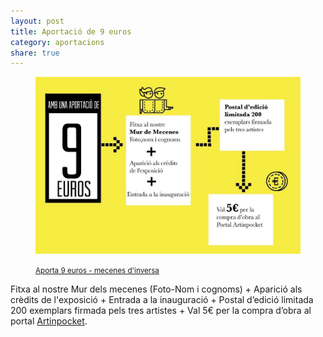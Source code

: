 ```yaml
---
layout: post
title: Aportació de 9 euros
category: aportacions
share: true
---
```


<figure class="text-center">
	<img src="/public/img/02-verkami-inversa-obrim-persianes-artinpocket-9euros.jpg" alt="Aportació de 9 euros - mecenes d'inversa" title="Aportació de 9 euros - mecenes d'inversa">
	<figcaption>
		<p><small><i class="fa fa-credit-card"></i> <a href="http://www.verkami.com/projects/11057-inversa-obrim-persianes" title="Aporta 9 euros - mecenes d'inversa">Aporta 9 euros - mecenes d'inversa</a></small></p>
	</figcaption>
</figure>

<!--more-->

Fitxa al nostre Mur dels mecenes (Foto-Nom i cognoms) + Aparició als crèdits de l'exposició + Entrada a la inauguració + Postal d’edició limitada 200 exemplars firmada pels tres artistes + Val 5€ per la compra d’obra al portal [Artinpocket](http://www.artinpocket.cat/).